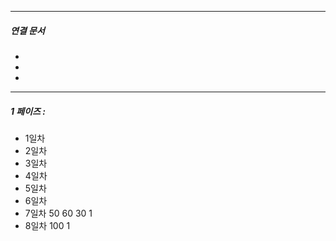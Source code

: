 

----
##### 연결 문서

- 
- 
- 
---

##### 1 페이즈 :
- 1일차
- 2일차
- 3일차
- 4일차
- 5일차
- 6일차
- 7일차 50 60 30 1
- 8일차 100 1

